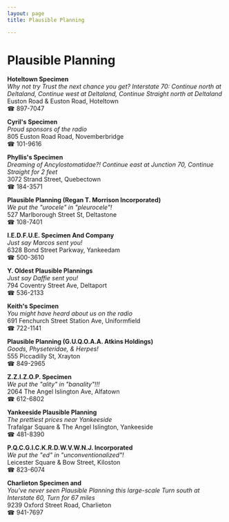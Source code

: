 ```yaml
---
layout: page 
title: Plausible Planning

---
```



# Plausible Planning


 **Hoteltown Specimen**  
_Why not try Trust the next chance you get? 
Interstate 70: Continue north at Deltaland, Continue west at Deltaland, Continue Straight north at Deltaland_  
Euston Road & Euston Road, Hoteltown  
☎ 897-7047

**Cyril's Specimen**  
_Proud sponsors of the radio_  
805 Euston Road Road, Novemberbridge  
☎ 101-9616

**Phyllis's Specimen**  
_Dreaming of Ancylostomatidae?! 
Continue east at Junction 70, Continue Straight for 2 feet_  
3072 Strand Street, Quebectown  
☎ 184-3571

**Plausible Planning (Regan T. Morrison Incorporated)**  
_We put the "urocele" in "pleurocele"!_  
527 Marlborough Street St, Deltastone  
☎ 108-7401

**I.E.D.F.U.E. Specimen And Company**  
_Just say Marcos sent you!_  
6328 Bond Street Parkway, Yankeedam  
☎ 500-3610

**Y. Oldest Plausible Plannings**  
_Just say Daffie sent you!_  
794 Coventry Street Ave, Deltaport  
☎ 536-2133

**Keith's Specimen**  
_You might have heard about us on the radio_  
691 Fenchurch Street Station Ave, Uniformfield  
☎ 722-1141

**Plausible Planning (G.U.Q.O.A.A. Atkins Holdings)**  
_Goods, Physeteridae, & Herpes!_  
555 Piccadilly St, Xrayton  
☎ 849-2965

**Z.Z.I.Z.O.P. Specimen**  
_We put the "ality" in "banality"!!!_  
2064 The Angel Islington Ave, Alfatown  
☎ 612-6802

**Yankeeside Plausible Planning**  
_The prettiest prices near Yankeeside_  
Trafalgar Square & The Angel Islington, Yankeeside  
☎ 481-8390

**P.Q.C.G.I.C.K.R.D.W.V.W.N.J. Incorporated**  
_We put the "ed" in "unconventionalized"!_  
Leicester Square & Bow Street, Kiloston  
☎ 823-6074

**Charlieton Specimen and**  
_You've never seen Plausible Planning this large-scale 
Turn south at Interstate 60, Turn for 67 miles_  
9239 Oxford Street Road, Charlieton  
☎ 941-7697

